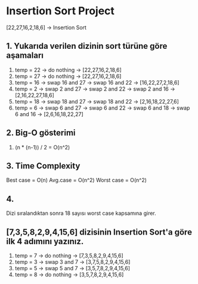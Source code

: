 # Insertion Sort Project

[22,27,16,2,18,6] -> Insertion Sort

## 1. Yukarıda verilen dizinin sort türüne göre aşamaları

1. temp = 22 &rarr; do nothing &rarr; [22,27,16,2,18,6]
2. temp = 27 &rarr; do nothing &rarr; [22,27,16,2,18,6]
3. temp = 16 &rarr; swap 16 and 27 &rarr; swap 16 and 22 &rarr; [16,22,27,2,18,6]
4. temp = 2 &rarr; swap 2 and 27 &rarr; swap 2 and 22 &rarr; swap 2 and 16 &rarr; [2,16,22,27,18,6]
5. temp = 18 &rarr; swap 18 and 27 &rarr; swap 18 and 22 &rarr; [2,16,18,22,27,6]
6. temp = 6 &rarr; swap 6 and 27 &rarr; swap 6 and 22 &rarr; swap 6 and 18 &rarr; swap 6 and 16 &rarr; [2,6,16,18,22,27]

## 2. Big-O gösterimi

1. (n * (n-1)) / 2 = O(n^2)

## 3. Time Complexity

Best case = O(n)
Avg.case = O(n^2)
Worst case = O(n^2)

## 4.

Dizi sıralandıktan sonra 18 sayısı worst case kapsamına girer.

## [7,3,5,8,2,9,4,15,6] dizisinin Insertion Sort'a göre ilk 4 adımını yazınız.

1. temp = 7 &rarr; do nothing &rarr; [7,3,5,8,2,9,4,15,6]
2. temp = 3 &rarr; swap 3 and 7 &rarr; [3,7,5,8,2,9,4,15,6]
3. temp = 5 &rarr; swap 5 and 7 &rarr; [3,5,7,8,2,9,4,15,6]
4. temp = 8 &rarr; do nothing &rarr; [3,5,7,8,2,9,4,15,6]